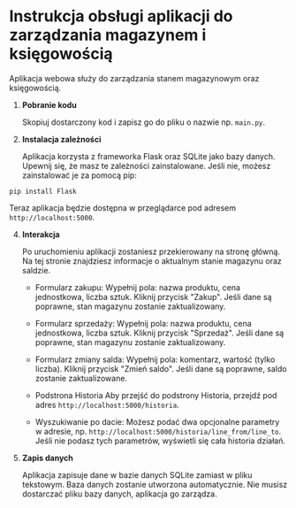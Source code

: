 # Instrukcja obsługi aplikacji do zarządzania magazynem i księgowością

Aplikacja webowa służy do zarządzania stanem magazynowym oraz księgowością.

1. **Pobranie kodu**

   Skopiuj dostarczony kod i zapisz go do pliku o nazwie np. `main.py`.

3. **Instalacja zależności**

   Aplikacja korzysta z frameworka Flask oraz SQLite jako bazy danych. Upewnij się, że masz te zależności zainstalowane. Jeśli nie, możesz zainstalować je za pomocą pip:

  `pip install Flask`

   Teraz aplikacja będzie dostępna w przeglądarce pod adresem `http://localhost:5000`.

4. **Interakcja**

   Po uruchomieniu aplikacji zostaniesz przekierowany na stronę główną. Na tej stronie znajdziesz informacje o aktualnym stanie magazynu oraz saldzie.

    - Formularz zakupu:
        Wypełnij pola: nazwa produktu, cena jednostkowa, liczba sztuk.
        Kliknij przycisk "Zakup".
        Jeśli dane są poprawne, stan magazynu zostanie zaktualizowany.

    - Formularz sprzedaży:
        Wypełnij pola: nazwa produktu, cena jednostkowa, liczba sztuk.
        Kliknij przycisk "Sprzedaż".
        Jeśli dane są poprawne, stan magazynu zostanie zaktualizowany.

    - Formularz zmiany salda:
        Wypełnij pola: komentarz, wartość (tylko liczba).
        Kliknij przycisk "Zmień saldo".
        Jeśli dane są poprawne, saldo zostanie zaktualizowane.

    - Podstrona Historia
      Aby przejść do podstrony Historia, przejdź pod adres `http://localhost:5000/historia`.

    - Wyszukiwanie po dacie:
      Możesz podać dwa opcjonalne parametry w adresie, np. `http://localhost:5000/historia/line_from/line_to`. Jeśli nie podasz tych parametrów, wyświetli się cała historia działań.

5. **Zapis danych**

   Aplikacja zapisuje dane w bazie danych SQLite zamiast w pliku tekstowym. Baza danych zostanie utworzona automatycznie. Nie musisz dostarczać pliku bazy danych, aplikacja go zarządza.
   
